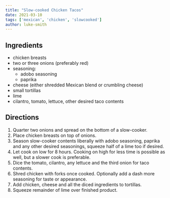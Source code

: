 ```yaml
---
title: "Slow-cooked Chicken Tacos"
date: 2021-03-10
tags: ['mexican', 'chicken', 'slowcooked']
author: luke-smith
---
```


## Ingredients

- chicken breasts
- two or three onions (preferably red)
- seasoning:
	- adobo seasoning
	- paprika
- cheese (either shredded Mexican blend or crumbling cheese)
- small tortillas
- lime
- cilantro, tomato, lettuce, other desired taco contents

## Directions

1. Quarter two onions and spread on the bottom of a slow-cooker.
2. Place chicken breasts on top of onions.
3. Season slow-cooker contents liberally with adobo seasoning, paprika and any other desired seasonings, squeeze half of a lime too if desired.
4. Let cook on low for 8 hours. Cooking on high for less time is possible as well, but a slower cook is preferable.
7. Dice the tomato, cilantro, any lettuce and the third onion for taco contents.
9. Shred chicken with forks once cooked. Optionally add a dash more seasoning for taste or appearance.
10. Add chicken, cheese and all the diced ingredients to tortillas.
11. Squeeze remainder of lime over finished product.
